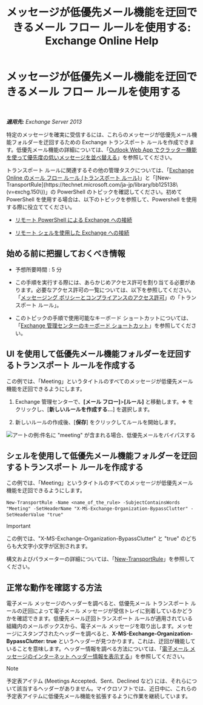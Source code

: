﻿---
title: 'メッセージが低優先メール機能を迂回できるメール フロー ルールを使用する: Exchange Online Help'
TOCTitle: メッセージが低優先メール機能を迂回できるメール フロー ルールを使用する
ms:assetid: 58e413f0-aa27-4307-bffd-4df03090a15e
ms:mtpsurl: https://technet.microsoft.com/ja-jp/library/Dn896639(v=EXCHG.150)
ms:contentKeyID: 64141282
ms.date: 05/22/2018
mtps_version: v=EXCHG.150
ms.translationtype: HT
---

# メッセージが低優先メール機能を迂回できるメール フロー ルールを使用する

 

_**適用先:** Exchange Server 2013_

特定のメッセージを確実に受信するには、これらのメッセージが低優先メール機能フォルダーを迂回するための Exchange トランスポート ルールを作成できます。低優先メール機能の詳細については、「[Outlook Web App でクラッター機能を使って優先度の低いメッセージを並べ替える](https://go.microsoft.com/fwlink/p/?linkid=528411)」を参照してください。

トランスポート ルールに関連するその他の管理タスクについては、「[Exchange Online のメール フロー ルール (トランスポート ルール)](https://technet.microsoft.com/ja-jp/library/jj919238\(v=exchg.150\))」と「[New-TransportRule](https://technet.microsoft.com/ja-jp/library/bb125138\(v=exchg.150\))」の PowerShell のトピックを確認してください。初めて PowerShell を使用する場合は、以下のトピックを参照して、Powershell を使用する際に役立ててください。

  - [リモート PowerShell による Exchange への接続](https://technet.microsoft.com/ja-jp/library/jj984289\(v=exchg.150\))

  - [リモート シェルを使用した Exchange への接続](https://technet.microsoft.com/ja-jp/library/dd335083\(v=exchg.150\))

## 始める前に把握しておくべき情報

  - 予想所要時間 : 5 分

  - この手順を実行する際には、あらかじめアクセス許可を割り当てる必要があります。必要なアクセス許可の一覧については、以下を参照してください。「[メッセージング ポリシーとコンプライアンスのアクセス許可](messaging-policy-and-compliance-permissions-exchange-2013-help.md)」の「トランスポート ルール」。

  - このトピックの手順で使用可能なキーボード ショートカットについては、「[Exchange 管理センターのキーボード ショートカット](keyboard-shortcuts-in-the-exchange-admin-center-exchange-online-protection-help.md)」を参照してください。

## UI を使用して低優先メール機能フォルダーを迂回するトランスポート ルールを作成する

この例では、「Meeting」というタイトルのすべてのメッセージが低優先メール機能を迂回できるようにします。

1.  Exchange 管理センターで、**\[メール フロー\]**\>**\[ルール\]** と移動します。![\[追加\] アイコン](images/JJ218640.c1e75329-d6d7-4073-a27d-498590bbb558(EXCHG.150).gif "[追加] アイコン") をクリックし、\[**新しいルールを作成する...**\] を選択します。

2.  新しいルールの作成後、\[**保存**\] をクリックしてルールを開始します。

![アートの例:件名に "meeting" が含まれる場合、低優先メールをバイパスする](images/Dn896639.75957aa4-4b2a-4142-92ff-07f8ccc64d82(EXCHG.150).png "アートの例:件名に \"meeting\" が含まれる場合、低優先メールをバイパスする")

## シェルを使用して低優先メール機能フォルダーを迂回するトランスポート ルールを作成する

この例では、「Meeting」というタイトルのすべてのメッセージが低優先メール機能を迂回できるようにします。

    New-TransportRule -Name <name_of_the_rule> -SubjectContainsWords "Meeting" -SetHeaderName "X-MS-Exchange-Organization-BypassClutter" -SetHeaderValue "true"


> [!IMPORTANT]
> この例では、"X-MS-Exchange-Organization-BypassClutter" と "true" のどちらも大文字小文字が区別されます。



構文およびパラメーターの詳細については、「[New-TransportRule](https://technet.microsoft.com/ja-jp/library/bb125138\(v=exchg.150\))」を参照してください。

## 正常な動作を確認する方法

電子メール メッセージのヘッダーを調べると、低優先メール トランスポート ルールの迂回によって電子メール メッセージが受信トレイに到着しているかどうかを確認できます。低優先メール迂回トランスポート ルールが適用されている組織内のメールボックスから、電子メール メッセージを取り出します。メッセージにスタンプされたヘッダーを調べると、**X-MS-Exchange-Organization-BypassClutter: true** というヘッダーが見つかります。これは、迂回が機能していることを意味します。ヘッダー情報を調べる方法については、「[電子メール メッセージのインターネット ヘッダー情報を表示する](https://go.microsoft.com/fwlink/p/?linkid=822530)」を参照してください。


> [!NOTE]
> 予定表アイテム (Meetings Accepted、Sent、Declined など) には、それらについて該当するヘッダーがありません。マイクロソフトでは、近日中に、これらの予定表アイテムに低優先メール機能を拡張するように作業を継続しています。



